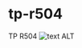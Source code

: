 # tp-r504
TP R504
![text ALT](https://github.com/Raou192/tp-r504/actions/workflows/pytest.yml/badge.svg)
